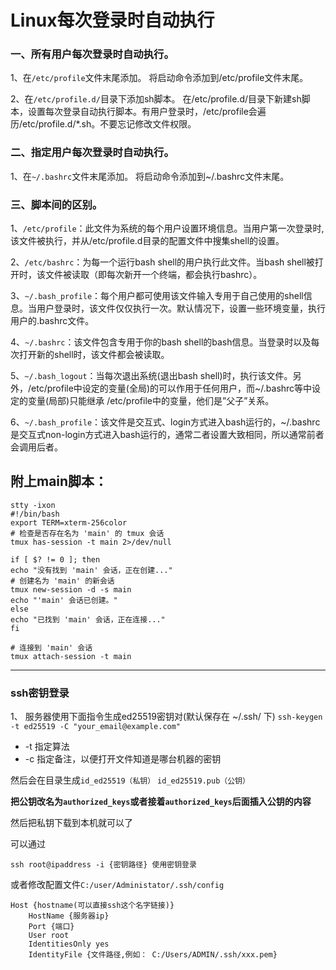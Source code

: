 # Linux每次登录时自动执行
### 一、所有用户每次登录时自动执行。
1、在`/etc/profile`文件末尾添加。
将启动命令添加到/etc/profile文件末尾。

2、在`/etc/profile.d/`目录下添加sh脚本。
在/etc/profile.d/目录下新建sh脚本，设置每次登录自动执行脚本。有用户登录时，/etc/profile会遍历/etc/profile.d/*.sh。不要忘记修改文件权限。

### 二、指定用户每次登录时自动执行。
1、在`~/.bashrc`文件末尾添加。
将启动命令添加到~/.bashrc文件末尾。

### 三、脚本间的区别。
1、`/etc/profile`：此文件为系统的每个用户设置环境信息。当用户第一次登录时,该文件被执行，并从/etc/profile.d目录的配置文件中搜集shell的设置。

2、`/etc/bashrc`：为每一个运行bash shell的用户执行此文件。当bash shell被打开时，该文件被读取（即每次新开一个终端，都会执行bashrc）。

3、`~/.bash_profile`：每个用户都可使用该文件输入专用于自己使用的shell信息。当用户登录时，该文件仅仅执行一次。默认情况下，设置一些环境变量，执行用户的.bashrc文件。

4、`~/.bashrc`：该文件包含专用于你的bash shell的bash信息。当登录时以及每次打开新的shell时，该文件都会被读取。

5、`~/.bash_logout`：当每次退出系统(退出bash shell)时，执行该文件。另外，/etc/profile中设定的变量(全局)的可以作用于任何用户，而~/.bashrc等中设定的变量(局部)只能继承 /etc/profile中的变量，他们是”父子”关系。

6、`~/.bash_profile`：该文件是交互式、login方式进入bash运行的，~/.bashrc是交互式non-login方式进入bash运行的，通常二者设置大致相同，所以通常前者会调用后者。

## 附上main脚本：
    stty -ixon
    #!/bin/bash
    export TERM=xterm-256color
    # 检查是否存在名为 'main' 的 tmux 会话
    tmux has-session -t main 2>/dev/null

    if [ $? != 0 ]; then
    echo "没有找到 'main' 会话，正在创建..."
    # 创建名为 'main' 的新会话
    tmux new-session -d -s main
    echo "'main' 会话已创建。"
    else
    echo "已找到 'main' 会话，正在连接..."
    fi

    # 连接到 'main' 会话
    tmux attach-session -t main

---
### ssh密钥登录 
1、 服务器使用下面指令生成ed25519密钥对(默认保存在 ~/.ssh/ 下)
 `ssh-keygen -t ed25519 -C "your_email@example.com"`
 - -t 指定算法
 - -c 指定备注，以便打开文件知道是哪台机器的密钥

然后会在目录生成`id_ed25519（私钥）`  `id_ed25519.pub（公钥） `

**把公钥改名为`authorized_keys`或者接着`authorized_keys`后面插入公钥的内容**

然后把私钥下载到本机就可以了

可以通过

    ssh root@ipaddress -i {密钥路径} 使用密钥登录

或者修改配置文件`C:/user/Administator/.ssh/config`

    Host {hostname(可以直接ssh这个名字链接)}
        HostName {服务器ip}
        Port {端口}
        User root
        IdentitiesOnly yes
        IdentityFile {文件路径,例如： C:/Users/ADMIN/.ssh/xxx.pem}